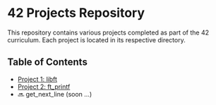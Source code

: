 # 42 Projects Repository

This repository contains various projects completed as part of the 42 curriculum. Each project is located in its respective directory.

## Table of Contents
- [Project 1: libft](./1337Libft)
- [Project 2: ft_printf](./ft_printf)
- 🔜 get_next_line (soon ...)
